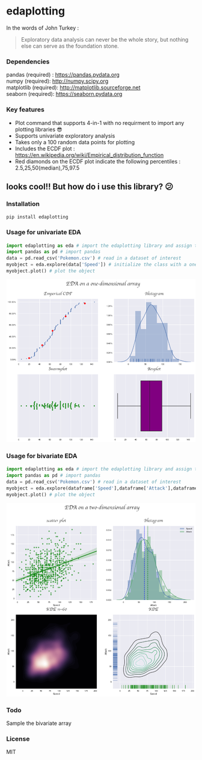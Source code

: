 # edaplotting

In the words of John Turkey :
> Exploratory data analysis can never be the whole story, but nothing else can serve as the foundation stone.


### Dependencies

pandas (required) : https://pandas.pydata.org  
numpy (required): http://numpy.scipy.org  
matplotlib (required): http://matplotlib.sourceforge.net  
seaborn (required): https://seaborn.pydata.org  

### Key features

* Plot command that supports 4-in-1 with no requirment to import any plotting libraries :sunglasses:
* Supports univariate exploratory analysis 
* Takes only a 100 random data points for plotting
* Includes the ECDF plot : https://en.wikipedia.org/wiki/Empirical_distribution_function
* Red diamonds on the ECDF plot indicate the following percentiles : 2.5,25,50(median),75,97.5

## looks cool!! But how do i use this library? :confused:

### Installation

```
pip install edaplotting
```

### Usage for univariate EDA

```python
import edaplotting as eda # import the edaplotting library and assign the alias eda
import pandas as pd # import pandas
data = pd.read_csv('Pokemon.csv') # read in a dataset of interest 
myobject = eda.explore(data['Speed']) # initialize the class with a one-dimensional array
myobject.plot() # plot the object
```

![png](image_univariate.png)

### Usage for bivariate EDA

```python
import edaplotting as eda # import the edaplotting library and assign the alias eda
import pandas as pd # import pandas
data = pd.read_csv('Pokemon.csv') # read in a dataset of interest 
myobject = eda.explore(dataframe['Speed'],dataframe['Attack'],dataframe=data) # initialize the class with a two-dimensional array
myobject.plot() # plot the object
```

![png](image_bivariate.png)

### Todo

Sample the bivariate array

### License

MIT
